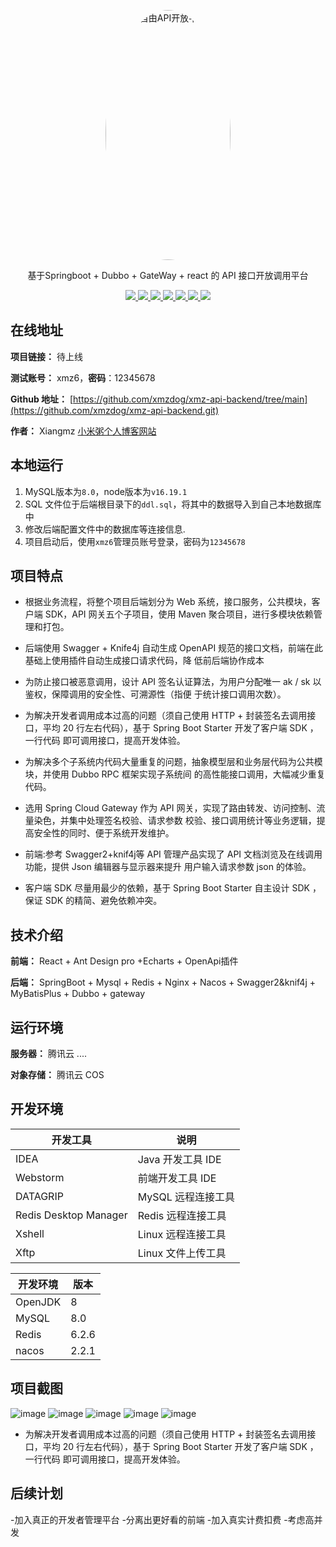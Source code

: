 
<p align="center">
  <a href="http://api.ggbond.vip/">
    <img src="https://i.hexuexiao.cn/up/f5/0c/bd/0f9254120131e81726650b4150bd0cf5.jpg.source.jpg" height="400" width="200" alt="自由API开放平台" style="border-radius: 50%;">
  </a>
</p>

<p align="center">
   基于Springboot + Dubbo + GateWay + react 的 API 接口开放调用平台
</p>

<p align="center">
   <a target="_blank" href="https://github.com/ttkican/Blog">
      <img src="https://img.shields.io/badge/JDK-8-green"/>
      <img src="https://img.shields.io/badge/springboot-2.7.0-green"/>
      <img src="https://img.shields.io/badge/react-green"/>
      <img src="https://img.shields.io/badge/mysql-8.0-green"/>
      <img src="https://img.shields.io/badge/mybatis--plus-3.5.2-green"/>
      <img src="https://img.shields.io/badge/redis-6.2.6-green"/>
      <img src="https://img.shields.io/badge/nacos-2.2.1-green"/>
   </a>
</p>

## 在线地址

**项目链接：** 待上线

**测试账号：** xmz6，**密码**：12345678

**Github 地址：** [https://github.com/xmzdog/xmz-api-backend/tree/main](https://github.com/xmzdog/xmz-api-backend.git)

**作者：** Xiangmz [小米粥个人博客网站](http://124.221.129.68/)

## 本地运行

1. MySQL版本为`8.0`，node版本为`v16.19.1`
2. SQL 文件位于后端根目录下的`ddl.sql`，将其中的数据导入到自己本地数据库中
3. 修改后端配置文件中的数据库等连接信息.
4. 项目启动后，使用`xmz6`管理员账号登录，密码为`12345678`

## 项目特点

- 根据业务流程，将整个项目后端划分为 Web 系统，接口服务，公共模块，客户端 SDK，API 网关五个子项目，使用
Maven 聚合项目，进行多模块依赖管理和打包。

- 后端使用 Swagger + Knife4j 自动生成 OpenAPI 规范的接口文档，前端在此基础上使用插件自动生成接口请求代码，降
低前后端协作成本

- 为防止接口被恶意调用，设计 API 签名认证算法，为用户分配唯一 ak / sk 以鉴权，保障调用的安全性、可溯源性（指便
于统计接口调用次数）。

- 为解决开发者调用成本过高的问题（须自己使用 HTTP + 封装签名去调用接口，平均 20 行左右代码），基于 Spring
Boot Starter 开发了客户端 SDK ，一行代码 即可调用接口，提高开发体验。

- 为解决多个子系统内代码大量重复的问题，抽象模型层和业务层代码为公共模块，并使用 Dubbo RPC 框架实现子系统间
的高性能接口调用，大幅减少重复代码。

- 选用 Spring Cloud Gateway 作为 API 网关，实现了路由转发、访问控制、流量染色，并集中处理签名校验、请求参数
校验、接口调用统计等业务逻辑，提高安全性的同时、便于系统开发维护。

- 前端:参考 Swagger2+knif4j等 API 管理产品实现了 API 文档浏览及在线调用功能，提供 Json 编辑器与显示器来提升
用户输入请求参数 json 的体验。

- 客户端 SDK 尽量用最少的依赖，基于 Spring Boot Starter 自主设计 SDK ，保证 SDK 的精简、避免依赖冲突。


## 技术介绍

**前端：** React + Ant Design pro +Echarts + OpenApi插件

**后端：** SpringBoot + Mysql + Redis + Nginx  + Nacos + Swagger2&knif4j + MyBatisPlus + Dubbo + gateway

## 运行环境

**服务器：** 腾讯云 ....

**对象存储：** 腾讯云 COS


## 开发环境

| 开发工具              | 说明               |
| --------------------- | ----------------- |
| IDEA                  | Java 开发工具 IDE  |
| Webstorm              | 前端开发工具 IDE   |
| DATAGRIP              | MySQL 远程连接工具 |
| Redis Desktop Manager | Redis 远程连接工具 |
| Xshell                | Linux 远程连接工具 |
| Xftp                  | Linux 文件上传工具 |

| 开发环境      | 版本   |
| ------------- | ------ |
| OpenJDK       | 8     |
| MySQL         | 8.0  |
| Redis         | 6.2.6  |
| nacos         | 2.2.1 |


## 项目截图
![image](https://github.com/xmzdog/xmz-api-backend/assets/137482123/5c1baeb0-e341-4597-be01-b7af01217ada)
![image](https://github.com/xmzdog/xmz-api-backend/assets/137482123/66bb6fcf-b68d-47ad-8386-f5a673e24a33)
![image](https://github.com/xmzdog/xmz-api-backend/assets/137482123/5486a3e0-2325-413d-899f-7503e7665c07)
![image](https://github.com/xmzdog/xmz-api-backend/assets/137482123/66d21c7c-aa2f-4ec0-8d42-277845943b37)
![image](https://github.com/xmzdog/xmz-api-backend/assets/137482123/a0ba722d-fb89-47f1-95ba-95a0adf7d00a)






- 为解决开发者调用成本过高的问题（须自己使用 HTTP + 封装签名去调用接口，平均 20 行左右代码），基于 Spring
Boot Starter 开发了客户端 SDK ，一行代码 即可调用接口，提高开发体验。

## 后续计划

-加入真正的开发者管理平台
-分离出更好看的前端
-加入真实计费扣费
-考虑高并发

